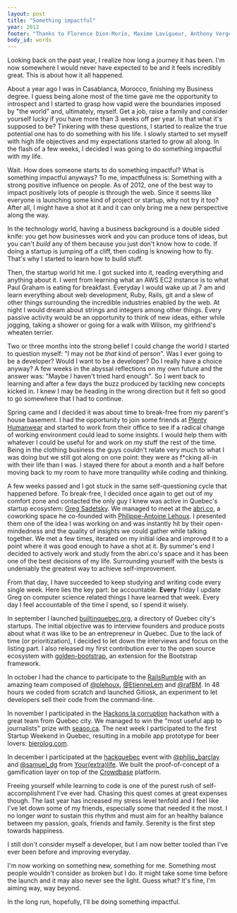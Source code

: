 ```yaml
---
layout: post
title: "Something impactful"
year: 2012
footer: "Thanks to Florence Dion-Morin, Maxime Lavigueur, Anthony Verge and Greg Sadetsky for reading drafts of this."
body_id: words
---
```


Looking back on the past year, I realize how long a journey it has been. I'm now somewhere I would never have expected to be and it feels incredibly great. This is about how it all happened.

About a year ago I was in Casablanca, Morocco, finishing my Business degree. I guess being alone most of the time gave me the opportunity to introspect and I started to grasp how vapid were the boundaries imposed by "the world" and, ultimately, myself. Get a job, raise a family and consider yourself lucky if you have more than 3 weeks off per year. Is that what it's supposed to be? Tinkering with these questions, I started to realize the true potential one has to do something with his life. I slowly started to set myself with high life objectives and my expectations started to grow all along. In the flash of a few weeks, I decided I was going to do something impactful with my life.

Wait. How does someone starts to do something impactful? What is something impactful anyways? To me, impactfulness is: Something with a strong positive influence on people. As of 2012, one of the best way to impact positively lots of people is through the web. Since it seems like everyone is launching some kind of project or startup, why not try it too? After all, I might have a shot at it and it can only bring me a new perspective along the way.

In the technology world, having a business background is a double sided knife: you get how businesses work and you can produce tons of ideas, but you can't *build* any of them because you just don't know how to code. If doing a startup is jumping off a cliff, then coding is knowing how to fly. That's why I started to learn how to build stuff.

Then, the startup world hit me. I got sucked into it, reading everything and anything about it. I went from learning what an AWS EC2 instance is to what Paul Graham is eating for breakfast. Everyday I would wake up at 7 am and learn everything about web development, Ruby, Rails, git and a slew of other things surrounding the incredible industries enabled by the web. At night I would dream about strings and integers among other things. Every passive activity would be an opportunity to think of new ideas, either while jogging, taking a shower or going for a walk with Wilson, my girlfriend's wheaten terrier.

Two or three months into the strong belief I could change the world I started to question myself: "I may not be *that* kind of person". Was I ever going to be a developer? Would I want to be a developer? Do I really have a choice anyway? A few weeks in the abyssal reflections on my own future and the answer was: "Maybe I haven't tried hard enough". So I went back to learning and after a few days the buzz produced by tackling new concepts kicked in. I knew I may be heading in the wrong direction but it felt so good to go somewhere that I had to continue.

Spring came and I decided it was about time to break-free from my parent's house basement. I had the opportunity to join some friends at [Plenty Humanwear](http://www.plenty-humanwear.com) and started to work from their office to see if a radical change of working environment could lead to some insights. I would help them with whatever I could be useful for and work on my stuff the rest of the time. Being in the clothing business the guys couldn't relate very much to what I was doing but we still got along on one point: they were as f\*cking all-in with their life than I was. I stayed there for about a month and a half before moving back to my room to have more tranquility while coding and thinking.

A few weeks passed and I got stuck in the same self-questioning cycle that happened before. To break-free, I decided once again to get out of my comfort zone and contacted the only guy I knew was active in Quebec's startup ecosystem: [Greg Sadetsky](http://gregsadetsky.com). We managed to meet at the [abri.co](https://abri.co), a coworking space he co-founded with [Philippe-Antoine Lehoux](https://twitter.com/plehoux). I presented them one of the idea I was working on and was instantly hit by their open-mindedness and the quality of insights we could gather while talking together. We met a few times, iterated on my initial idea and improved it to a point where it was good enough to have a shot at it. By summer's end I decided to actively work and study from the abri.co's space and it has been one of the best decisions of my life. Surrounding yourself with the bests is undeniably the greatest way to achieve self-improvement.

From that day, I have succeeded to keep studying and writing code every single week. Here lies the key part: be accountable. **Every** friday I update Greg on computer science related things I have learned that week. Every day I feel accountable of the time I spend, so I spend it wisely.

In september I launched [builtinquebec.org](http://builtinquebec.org), a directory of Quebec city's startups. The initial objective was to interview founders and produce posts about what it was like to be an entrepreneur in Quebec. Due to the lack of time (or prioritization), I decided to let down the interviews and focus on the listing part. I also released my first contribution ever to the open source ecosystem with [golden-bootstrap](http://phildionne.github.com/golden-bootstrap), an extension for the Bootstrap framework.

In october I had the chance to participate to the [RailsRumble](http://railsrumble.com) with an amazing team composed of [@plehoux](https://twitter.com/plehoux), [@EtienneLem](https://twitter.com/EtienneLem) and [@rafBM](https://twitter.com/rafBM). In 48 hours we coded from scratch and launched Gitiosk, an experiment to let developers sell their code from the command-line.

In november I participated in the [Hackons la corruption](http://quebecouvert.org/events/hackonslacorruption) hackathon with a great team from Quebec city. We managed to win the "most useful app to journalists" prize with [seaoo.ca](http://seaoo.ca). The next week I participated to the first Startup Weekend in Quebec, resulting in a mobile app prototype for beer lovers: [bierolog.com](http://bierolog.com).

In december I participated at the [hackquebec](http://hackquebec.com) event with [@philip_barclay](https://twitter.com/philip_barclay) and [@samuel_dg](https://twitter.com/samuel_dg) from [Your(extra)life](https://www.yourextralife.com). We built the proof-of-concept of a gamification layer on top of the [Crowdbase](http://www.crowdbase.com) platform.

Freeing yourself while learning to code is one of the purest rush of self-accomplishment I've ever had. Chasing this quest comes at great expenses though. The last year has increased my stress level tenfold and I feel like I've let down some of my friends, especially some that needed it the most. I no longer *want* to sustain this rhythm and must aim for an healthy balance between my passion, goals, friends and family. Serenity is the first step towards happiness.

I still don't consider myself a developer, but I am now better tooled than I've ever been before and improving everyday.

I'm now working on something new, something for me. Something most people wouldn't consider as broken but I do. It might take some time before the launch and it may also never see the light. Guess what? It's fine, I'm aiming way, way beyond.

In the long run, hopefully, I'll be doing something impactful.
